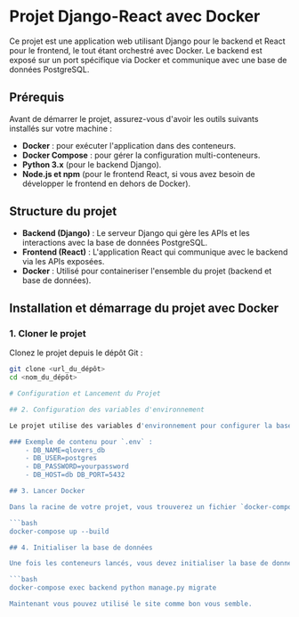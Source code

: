 # Projet Django-React avec Docker

Ce projet est une application web utilisant Django pour le backend et React pour le frontend, le tout étant orchestré avec Docker. Le backend est exposé sur un port spécifique via Docker et communique avec une base de données PostgreSQL.

## Prérequis

Avant de démarrer le projet, assurez-vous d'avoir les outils suivants installés sur votre machine :

- **Docker** : pour exécuter l'application dans des conteneurs.
- **Docker Compose** : pour gérer la configuration multi-conteneurs.
- **Python 3.x** (pour le backend Django).
- **Node.js et npm** (pour le frontend React, si vous avez besoin de développer le frontend en dehors de Docker).

## Structure du projet

- **Backend (Django)** : Le serveur Django qui gère les APIs et les interactions avec la base de données PostgreSQL.
- **Frontend (React)** : L'application React qui communique avec le backend via les APIs exposées.
- **Docker** : Utilisé pour containeriser l'ensemble du projet (backend et base de données).

## Installation et démarrage du projet avec Docker

### 1. Cloner le projet

Clonez le projet depuis le dépôt Git :

```bash
git clone <url_du_dépôt>
cd <nom_du_dépôt>

# Configuration et Lancement du Projet

## 2. Configuration des variables d'environnement

Le projet utilise des variables d'environnement pour configurer la base de données, les clés secrètes et d'autres paramètres. Assurez-vous d'ajouter un fichier `.env` à la racine du projet, avec les informations nécessaires.

### Exemple de contenu pour `.env` :
    - DB_NAME=qlovers_db 
    - DB_USER=postgres 
    - DB_PASSWORD=yourpassword 
    - DB_HOST=db DB_PORT=5432

## 3. Lancer Docker

Dans la racine de votre projet, vous trouverez un fichier `docker-compose.yml` qui définit les services Docker pour le backend Django, la base de données PostgreSQL et le frontend React. Pour démarrer le projet avec Docker, utilisez la commande suivante :

```bash
docker-compose up --build

## 4. Initialiser la base de données

Une fois les conteneurs lancés, vous devez initialiser la base de données (en appliquant les migrations Django). Pour ce faire, vous pouvez exécuter la commande suivante dans un nouveau terminal :

```bash 
docker-compose exec backend python manage.py migrate

Maintenant vous pouvez utilisé le site comme bon vous semble.
